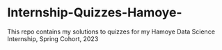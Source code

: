 # Internship-Quizzes-Hamoye-
This repo contains my solutions to quizzes for my Hamoye Data Science Internship, Spring Cohort, 2023
